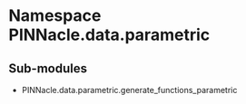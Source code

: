 # Namespace PINNacle.data.parametric

## Sub-modules

- PINNacle.data.parametric.generate_functions_parametric
